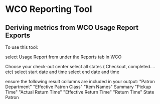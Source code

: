 # WCO Reporting Tool
## Deriving metrics from WCO Usage Report Exports

To use this tool:

select Usage Report from under the Reports tab in WCO

Choose your check-out center
select all states ( Checkout, completed.... etc)
select start date and time
select end date and time

ensure the following result collumns are included in your output:
    "Patron Department"
    "Effective Patron Class"
    "Item Names"
    Summary
    "Pickup Time"
    "Actual Return Time"
    "Effective Return Time"
    "Return Time"
    State 
    Patron